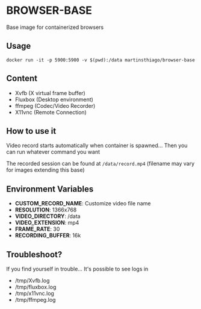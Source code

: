 # BROWSER-BASE

Base image for containerized browsers

## Usage

    docker run -it -p 5900:5900 -v $(pwd):/data martinsthiago/browser-base

## Content

- Xvfb (X virtual frame buffer)
- Fluxbox (Desktop environment)
- ffmpeg (Codec/Video Recorder)
- X11vnc (Remote Connection)

## How to use it

Video record starts automatically when container is spawned...
Then you can run whatever command you want

The recorded session can be found at `/data/record.mp4` (filename may
vary for images extending this base)

## Environment Variables

- **CUSTOM_RECORD_NAME**: Customize video file name
- **RESOLUTION**: 1366x768
- **VIDEO_DIRECTORY**: /data
- **VIDEO_EXTENSION**: mp4
- **FRAME_RATE**: 30
- **RECORDING_BUFFER**: 16k

## Troubleshoot?

If you find yourself in trouble... It's possible to see logs in

- /tmp/Xvfb.log
- /tmp/fluxbox.log
- /tmp/x11vnc.log
- /tmp/ffmpeg.log
